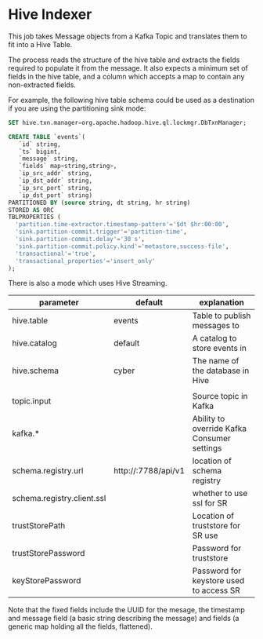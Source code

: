# Hive Indexer

This job takes Message objects from a Kafka Topic and translates them to fit into a Hive Table.

The process reads the structure of the hive table and extracts the fields required to populate it from the message. It also expects a minimum set of fields in the hive table, and a column which accepts a map to contain any non-extracted fields.

For example, the following hive table schema could be used as a destination if you are using the partitioning sink mode:
```SQL
SET hive.txn.manager=org.apache.hadoop.hive.ql.lockmgr.DbTxnManager;

CREATE TABLE `events`(                    
   `id` string,                                     
   `ts` bigint,                                  
   `message` string,                                
   `fields` map<string,string>,                     
   `ip_src_addr` string,                            
   `ip_dst_addr` string,                            
   `ip_src_port` string,                          
   `ip_dst_port` string)
PARTITIONED BY (source string, dt string, hr string) 
STORED AS ORC
TBLPROPERTIES (
  'partition.time-extractor.timestamp-pattern'='$dt $hr:00:00',
  'sink.partition-commit.trigger'='partition-time',
  'sink.partition-commit.delay'='30 s',
  'sink.partition-commit.policy.kind'='metastore,success-file',
  'transactional'='true',
  'transactional_properties'='insert_only'
);

```

There is also a mode which uses Hive Streaming.

| parameter | default | explanation |
| --- | --- | --- |
| hive.table | events | Table to publish messages to |
| hive.catalog | default | A catalog to store events in |
| hive.schema | cyber | The name of the database in Hive |
|||
| topic.input || Source topic in Kafka |
| kafka.*|| Ability to override Kafka Consumer settings |
| schema.registry.url|http://<schema-regsitry-host>:7788/api/v1| location of schema registry|
| schema.registry.client.ssl|| whether to use ssl for SR |
| trustStorePath|| Location of truststore for SR use |
| trustStorePassword|| Password for truststore |
| keyStorePassword|| Password for keystore used to access SR |

Note that the fixed fields include the UUID for the mesage, the timestamp and message field (a basic string describing the message) and fields (a generic map holding all the fields, flattened).

